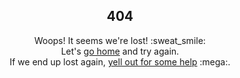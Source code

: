 <h2 align="center">404</h2>

<p align="center">
Woops! It seems we're lost! :sweat_smile:
<br />
Let's <a href="/">go home</a> and try again.
<br />
If we end up lost again, <a href="https://github.com/asdf-vm/asdf/issues/new">yell out for some help</a> :mega:.
</p>

